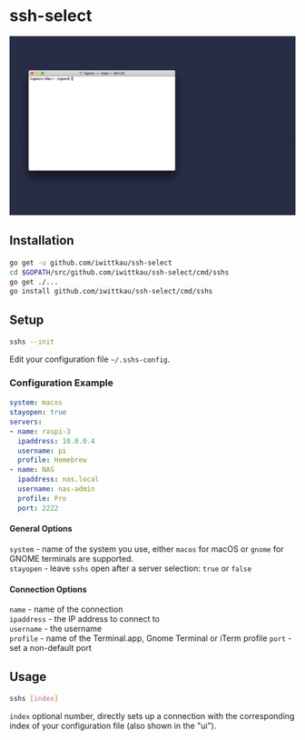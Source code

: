 # ssh-select

![sshs demo](.github/sshs.gif)

## Installation

```bash
go get -u github.com/iwittkau/ssh-select
cd $GOPATH/src/github.com/iwittkau/ssh-select/cmd/sshs
go get ./...
go install github.com/iwittkau/ssh-select/cmd/sshs
```

## Setup

```bash
sshs --init
```

Edit your configuration file `~/.sshs-config`.

### Configuration Example

```yml
system: macos
stayopen: true
servers:
- name: raspi-3
  ipaddress: 10.0.0.4
  username: pi
  profile: Homebrew
- name: NAS
  ipaddress: nas.local
  username: nas-admin
  profile: Pro
  port: 2222
```

#### General Options

`system` - name of the system you use, either `macos` for macOS or `gnome` for GNOME terminals are supported.   
`stayopen` - leave `sshs` open after a server selection: `true` or `false`

#### Connection Options

`name` - name of the connection  
`ipaddress` - the IP address to connect to  
`username` -  the username  
`profile` - name of the Terminal.app, Gnome Terminal or iTerm profile
`port` - set a non-default port


## Usage

```bash
sshs [index]
```

`index` optional number, directly sets up a connection with the corresponding index of your configuration file (also shown in the "ui").

